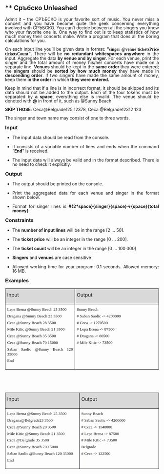 <H2 LANG="bg-BG" CLASS="western"><SPAN LANG="en-US">** Сръбско
	Unleashed</SPAN></H2>

<P ALIGN=JUSTIFY STYLE="margin-top: 0.06in; line-height: 100%">Admit
it – the СРЪБСКО is your favorite sort of music. You never
miss a concert and you have become quite the geek concerning
everything involved with СРЪБСКО. You can’t decide between
all the singers you know who your favorite one is. One way to find
out is to keep statistics of how much money their concerts make.
Write a program that does all the boring calculations for you.</P>
<P ALIGN=JUSTIFY STYLE="margin-top: 0.06in; line-height: 100%">On
each input line you’ll be given data in format: <B>&quot;</B><FONT FACE="Consolas, serif"><B>singer
@venue ticketsPrice ticketsCount</B></FONT><B>&quot;</B>. There will
be <B>no redundant whitespaces anywhere</B> in the input. Aggregate
the data <B>by venue and by singer</B>. For each venue, print the
singer and the total amount of money his/her concerts have made on a
separate line. <B>Venues </B>should be kept in the <B>same order </B>they
were entered; the <B>singers </B>should be<B> sorted by how much
money </B>they have made in<B> descending order</B>. If two singers
have made the same amount of money, keep them <B>in the order </B>in
which<B> they were entered.</B> 
</P>
<P ALIGN=JUSTIFY STYLE="margin-top: 0.06in; line-height: 100%">Keep
in mind that if a line is in incorrect format, it should be skipped
and its data should not be added to the output. Each of the four
tokens must be separated by <B>a space</B>, everything else is
invalid. The venue should be denoted with <B>@</B> in front of it,
such as @Sunny Beach</P>
<P ALIGN=JUSTIFY STYLE="margin-top: 0.06in; line-height: 100%"><B>SKIP
THOSE</B>: Ceca@Belgrade125 12378, Ceca @Belgrade12312 123</P>
<P ALIGN=JUSTIFY STYLE="margin-top: 0.06in; line-height: 100%">The
singer and town name may consist of one to three words. 
</P>
<H3 CLASS="western" ALIGN=JUSTIFY STYLE="margin-top: 0in; margin-bottom: 0in">
Input</H3>
<UL>
	<LI><P ALIGN=JUSTIFY STYLE="margin-bottom: 0in; line-height: 100%">The
	input data should be read from the console.</P>
	<LI><P ALIGN=JUSTIFY STYLE="margin-bottom: 0in; line-height: 100%">It
	consists of a variable number of lines and ends when the command
	“<B>End</B>&quot; is received.</P>
	<LI><P ALIGN=JUSTIFY STYLE="margin-bottom: 0in; line-height: 100%">The
	input data will always be valid and in the format described. There
	is no need to check it explicitly.</P>
</UL>
<H3 CLASS="western" ALIGN=JUSTIFY STYLE="margin-top: 0in; margin-bottom: 0in">
Output</H3>
<UL>
	<LI><P ALIGN=JUSTIFY STYLE="margin-bottom: 0in; line-height: 100%">The
	output should be printed on the console.</P>
	<LI><P ALIGN=JUSTIFY STYLE="margin-bottom: 0in; line-height: 100%">Print
	the aggregated data for each venue and singer in the format shown
	below.</P>
	<LI><P ALIGN=JUSTIFY STYLE="margin-bottom: 0in; line-height: 100%">Format
	for singer lines is <B>#{2*space}{singer}{space}-&gt;{space}{total
	money}</B></P>
</UL>
<H3 CLASS="western" ALIGN=JUSTIFY STYLE="margin-top: 0in; margin-bottom: 0in">
Constraints</H3>
<UL>
	<LI><P ALIGN=JUSTIFY STYLE="margin-bottom: 0in; line-height: 100%">The
	<B>number of input lines</B> will be in the range [2 … 50].</P>
	<LI><P ALIGN=JUSTIFY STYLE="margin-bottom: 0in; line-height: 100%">The
	<B>ticket price</B> will be an integer in the range [0 … 200].</P>
	<LI><P ALIGN=JUSTIFY STYLE="margin-bottom: 0in; line-height: 100%">The
	<B>ticket count </B>will be an integer in the range [0 … 100 000]</P>
	<LI><P ALIGN=JUSTIFY STYLE="margin-bottom: 0in; line-height: 100%"><B>Singers</B>
	and <B>venues</B> are case sensitive</P>
	<LI><P ALIGN=JUSTIFY STYLE="margin-bottom: 0in; line-height: 100%">Allowed
	working time for your program: 0.1 seconds. Allowed memory: 16 MB.</P>
</UL>
<H3 CLASS="western" ALIGN=JUSTIFY STYLE="margin-top: 0in">Examples</H3>
<TABLE WIDTH=677 CELLPADDING=4 CELLSPACING=0>
	<COL WIDTH=296>
	<COL WIDTH=363>
	<TR VALIGN=TOP>
		<TD WIDTH=296 BGCOLOR="#d9d9d9" STYLE="border: 1px solid #00000a; padding-top: 0.04in; padding-bottom: 0.04in; padding-left: 0.06in; padding-right: 0.06in">
			<P ALIGN=JUSTIFY STYLE="margin-top: 0.06in"><FONT SIZE=3>Input</FONT></P>
		</TD>
		<TD WIDTH=363 BGCOLOR="#d9d9d9" STYLE="border: 1px solid #00000a; padding-top: 0.04in; padding-bottom: 0.04in; padding-left: 0.06in; padding-right: 0.06in">
			<P ALIGN=JUSTIFY STYLE="margin-top: 0.06in"><FONT SIZE=3>Output</FONT></P>
		</TD>
	</TR>
	<TR VALIGN=TOP>
		<TD WIDTH=296 STYLE="border: 1px solid #00000a; padding-top: 0.04in; padding-bottom: 0.04in; padding-left: 0.06in; padding-right: 0.06in">
			<P ALIGN=JUSTIFY STYLE="margin-top: 0.06in; margin-bottom: 0in"><FONT FACE="Consolas, serif"><FONT SIZE=2 STYLE="font-size: 10pt">Lepa
			Brena @Sunny Beach 25 3500</FONT></FONT></P>
			<P ALIGN=JUSTIFY STYLE="margin-top: 0.06in; margin-bottom: 0in"><FONT FACE="Consolas, serif"><FONT SIZE=2 STYLE="font-size: 10pt">Dragana
			@Sunny Beach 23 3500</FONT></FONT></P>
			<P ALIGN=JUSTIFY STYLE="margin-top: 0.06in; margin-bottom: 0in"><FONT FACE="Consolas, serif"><FONT SIZE=2 STYLE="font-size: 10pt">Ceca
			@Sunny Beach 28 3500</FONT></FONT></P>
			<P ALIGN=JUSTIFY STYLE="margin-top: 0.06in; margin-bottom: 0in"><FONT FACE="Consolas, serif"><FONT SIZE=2 STYLE="font-size: 10pt">Mile
			Kitic @Sunny Beach 21 3500</FONT></FONT></P>
			<P ALIGN=JUSTIFY STYLE="margin-top: 0.06in; margin-bottom: 0in"><FONT FACE="Consolas, serif"><FONT SIZE=2 STYLE="font-size: 10pt">Ceca
			@Sunny Beach 35 3500</FONT></FONT></P>
			<P ALIGN=JUSTIFY STYLE="margin-top: 0.06in; margin-bottom: 0in"><FONT FACE="Consolas, serif"><FONT SIZE=2 STYLE="font-size: 10pt">Ceca
			@Sunny Beach 70 15000</FONT></FONT></P>
			<P ALIGN=JUSTIFY STYLE="margin-top: 0.06in; margin-bottom: 0in"><FONT FACE="Consolas, serif"><FONT SIZE=2 STYLE="font-size: 10pt">Saban
			Saolic @Sunny Beach 120 35000</FONT></FONT></P>
			<P ALIGN=JUSTIFY STYLE="margin-top: 0.06in"><FONT FACE="Consolas, serif"><FONT SIZE=2 STYLE="font-size: 10pt">End</FONT></FONT></P>
		</TD>
		<TD WIDTH=363 STYLE="border: 1px solid #00000a; padding-top: 0.04in; padding-bottom: 0.04in; padding-left: 0.06in; padding-right: 0.06in">
			<P ALIGN=JUSTIFY STYLE="margin-top: 0.06in; margin-bottom: 0in"><FONT FACE="Consolas, serif"><FONT SIZE=2 STYLE="font-size: 10pt">Sunny
			Beach</FONT></FONT></P>
			<P ALIGN=JUSTIFY STYLE="margin-top: 0.06in; margin-bottom: 0in"><FONT FACE="Consolas, serif"><FONT SIZE=2 STYLE="font-size: 10pt">#
			 Saban Saolic -&gt; 4200000</FONT></FONT></P>
			<P ALIGN=JUSTIFY STYLE="margin-top: 0.06in; margin-bottom: 0in"><FONT FACE="Consolas, serif"><FONT SIZE=2 STYLE="font-size: 10pt">#
			 Ceca -&gt; 1270500</FONT></FONT></P>
			<P ALIGN=JUSTIFY STYLE="margin-top: 0.06in; margin-bottom: 0in"><FONT FACE="Consolas, serif"><FONT SIZE=2 STYLE="font-size: 10pt">#
			 Lepa Brena -&gt; 87500</FONT></FONT></P>
			<P ALIGN=JUSTIFY STYLE="margin-top: 0.06in; margin-bottom: 0in"><FONT FACE="Consolas, serif"><FONT SIZE=2 STYLE="font-size: 10pt">#
			 Dragana -&gt; 80500</FONT></FONT></P>
			<P ALIGN=JUSTIFY STYLE="margin-top: 0.06in"><FONT FACE="Consolas, serif"><FONT SIZE=2 STYLE="font-size: 10pt">#
			 Mile Kitic -&gt; 73500</FONT></FONT></P>
		</TD>
	</TR>
</TABLE>
<P ALIGN=JUSTIFY STYLE="margin-top: 0.06in; margin-bottom: 0in; line-height: 0.07in">
<BR>
</P>
<P ALIGN=JUSTIFY STYLE="margin-top: 0.06in; margin-bottom: 0in; line-height: 0.07in">
<BR>
</P>
<P ALIGN=JUSTIFY STYLE="margin-top: 0.06in; margin-bottom: 0in; line-height: 0.07in">
<BR>
</P>
<P ALIGN=JUSTIFY STYLE="margin-top: 0.06in; margin-bottom: 0in; line-height: 0.07in">
<BR>
</P>
<TABLE WIDTH=677 CELLPADDING=4 CELLSPACING=0>
	<COL WIDTH=296>
	<COL WIDTH=363>
	<TR VALIGN=TOP>
		<TD WIDTH=296 BGCOLOR="#d9d9d9" STYLE="border: 1px solid #00000a; padding-top: 0.04in; padding-bottom: 0.04in; padding-left: 0.06in; padding-right: 0.06in">
			<P ALIGN=JUSTIFY STYLE="margin-top: 0.06in"><FONT SIZE=3>Input</FONT></P>
		</TD>
		<TD WIDTH=363 BGCOLOR="#d9d9d9" STYLE="border: 1px solid #00000a; padding-top: 0.04in; padding-bottom: 0.04in; padding-left: 0.06in; padding-right: 0.06in">
			<P ALIGN=JUSTIFY STYLE="margin-top: 0.06in"><FONT SIZE=3>Output</FONT></P>
		</TD>
	</TR>
	<TR VALIGN=TOP>
		<TD WIDTH=296 STYLE="border: 1px solid #00000a; padding-top: 0.04in; padding-bottom: 0.04in; padding-left: 0.06in; padding-right: 0.06in">
			<P ALIGN=JUSTIFY STYLE="margin-top: 0.06in; margin-bottom: 0in"><FONT FACE="Consolas, serif"><FONT SIZE=2 STYLE="font-size: 10pt">Lepa
			Brena @Sunny Beach 25 3500</FONT></FONT></P>
			<P ALIGN=JUSTIFY STYLE="margin-top: 0.06in; margin-bottom: 0in"><FONT FACE="Consolas, serif"><FONT SIZE=2 STYLE="font-size: 10pt">Dragana@Belgrade23
			3500</FONT></FONT></P>
			<P ALIGN=JUSTIFY STYLE="margin-top: 0.06in; margin-bottom: 0in"><FONT FACE="Consolas, serif"><FONT SIZE=2 STYLE="font-size: 10pt">Ceca
			@Sunny Beach 28 3500</FONT></FONT></P>
			<P ALIGN=JUSTIFY STYLE="margin-top: 0.06in; margin-bottom: 0in"><FONT FACE="Consolas, serif"><FONT SIZE=2 STYLE="font-size: 10pt">Mile
			Kitic @Sunny Beach 21 3500</FONT></FONT></P>
			<P ALIGN=JUSTIFY STYLE="margin-top: 0.06in; margin-bottom: 0in"><FONT FACE="Consolas, serif"><FONT SIZE=2 STYLE="font-size: 10pt">Ceca
			@Belgrade 35 3500</FONT></FONT></P>
			<P ALIGN=JUSTIFY STYLE="margin-top: 0.06in; margin-bottom: 0in"><FONT FACE="Consolas, serif"><FONT SIZE=2 STYLE="font-size: 10pt">Ceca
			@Sunny Beach 70 15000</FONT></FONT></P>
			<P ALIGN=JUSTIFY STYLE="margin-top: 0.06in; margin-bottom: 0in"><FONT FACE="Consolas, serif"><FONT SIZE=2 STYLE="font-size: 10pt">Saban
			Saolic @Sunny Beach 120 35000</FONT></FONT></P>
			<P ALIGN=JUSTIFY STYLE="margin-top: 0.06in"><FONT FACE="Consolas, serif"><FONT SIZE=2 STYLE="font-size: 10pt">End</FONT></FONT></P>
		</TD>
		<TD WIDTH=363 STYLE="border: 1px solid #00000a; padding-top: 0.04in; padding-bottom: 0.04in; padding-left: 0.06in; padding-right: 0.06in">
			<P ALIGN=JUSTIFY STYLE="margin-top: 0.06in; margin-bottom: 0in"><FONT FACE="Consolas, serif"><FONT SIZE=2 STYLE="font-size: 10pt">Sunny
			Beach</FONT></FONT></P>
			<P ALIGN=JUSTIFY STYLE="margin-top: 0.06in; margin-bottom: 0in"><FONT FACE="Consolas, serif"><FONT SIZE=2 STYLE="font-size: 10pt">#
			 Saban Saolic -&gt; 4200000</FONT></FONT></P>
			<P ALIGN=JUSTIFY STYLE="margin-top: 0.06in; margin-bottom: 0in"><FONT FACE="Consolas, serif"><FONT SIZE=2 STYLE="font-size: 10pt">#
			 Ceca -&gt; 1148000</FONT></FONT></P>
			<P ALIGN=JUSTIFY STYLE="margin-top: 0.06in; margin-bottom: 0in"><FONT FACE="Consolas, serif"><FONT SIZE=2 STYLE="font-size: 10pt">#
			 Lepa Brena -&gt; 87500</FONT></FONT></P>
			<P ALIGN=JUSTIFY STYLE="margin-top: 0.06in; margin-bottom: 0in"><FONT FACE="Consolas, serif"><FONT SIZE=2 STYLE="font-size: 10pt">#
			 Mile Kitic -&gt; 73500</FONT></FONT></P>
			<P ALIGN=JUSTIFY STYLE="margin-top: 0.06in; margin-bottom: 0in"><FONT FACE="Consolas, serif"><FONT SIZE=2 STYLE="font-size: 10pt">Belgrade</FONT></FONT></P>
			<P ALIGN=JUSTIFY STYLE="margin-top: 0.06in"><FONT FACE="Consolas, serif"><FONT SIZE=2 STYLE="font-size: 10pt">#
			 Ceca -&gt; 122500</FONT></FONT></P>
		</TD>
	</TR>
</TABLE>